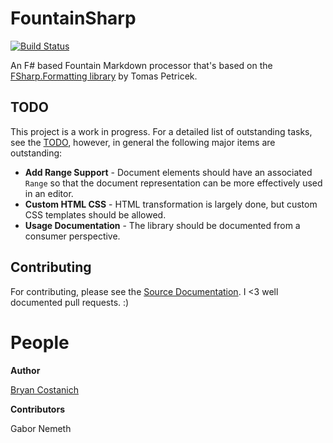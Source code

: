 # FountainSharp

[![Build Status](https://www.bitrise.io/app/45c89db89673e862.svg?token=HAU9M6A-HNZGe6rCJ4lnIw)](https://www.bitrise.io/app/45c89db89673e862)

An F# based Fountain Markdown processor that's based on the [FSharp.Formatting library](https://github.com/tpetricek/FSharp.Formatting) by Tomas Petricek.


## TODO

This project is a work in progress. For a detailed list of outstanding tasks, see the [TODO](Source/FountainSharp/FountainSharp.Parse/ToDo.md), however, in general the following major items are outstanding:

 * **Add Range Support** - Document elements should have an associated `Range` so that the document representation can be more effectively used in an editor.
 * **Custom HTML CSS** - HTML transformation is largely done, but custom CSS templates should be allowed.
 * **Usage Documentation** - The library should be documented from a consumer perspective.

## Contributing

For contributing, please see the [Source Documentation](Source/FountainSharp/FountainSharp.Parse/Documentation.md). I <3 well documented pull requests. :)

# People

**Author**

[Bryan Costanich](https://twitter.com/bryancostanich)


**Contributors**

Gabor Nemeth
